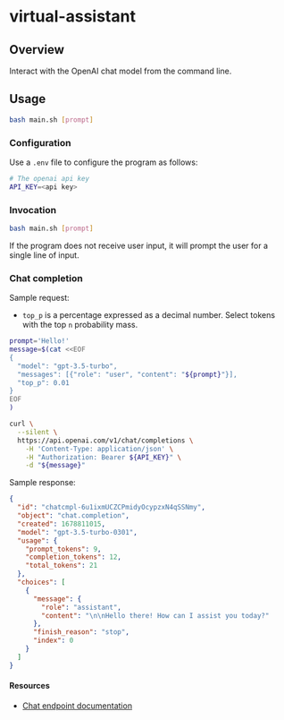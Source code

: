 # virtual-assistant

## Overview

Interact with the OpenAI chat model from the command line.

## Usage

```bash
bash main.sh [prompt]
```

### Configuration

Use a `.env` file to configure the program as follows:

```bash
# The openai api key
API_KEY=<api key>
```

### Invocation

```bash
bash main.sh [prompt]
```

If the program does not receive user input, it will prompt the user for a single line of input.

### Chat completion

Sample request:

- `top_p` is a percentage expressed as a decimal number. Select tokens with the top `n` probability mass. 

```bash
prompt='Hello!'
message=$(cat <<EOF
{
  "model": "gpt-3.5-turbo",
  "messages": [{"role": "user", "content": "${prompt}"}],
  "top_p": 0.01
}
EOF
)

curl \
  --silent \
  https://api.openai.com/v1/chat/completions \
    -H 'Content-Type: application/json' \
    -H "Authorization: Bearer ${API_KEY}" \
    -d "${message}"
```

Sample response:

```json
{
  "id": "chatcmpl-6u1ixmUCZCPmidyOcypzxN4qSSNmy",
  "object": "chat.completion",
  "created": 1678811015,
  "model": "gpt-3.5-turbo-0301",
  "usage": {
    "prompt_tokens": 9,
    "completion_tokens": 12,
    "total_tokens": 21
  },
  "choices": [
    {
      "message": {
        "role": "assistant",
        "content": "\n\nHello there! How can I assist you today?"
      },
      "finish_reason": "stop",
      "index": 0
    }
  ]
}
```
#### Resources

- [Chat endpoint documentation](https://platform.openai.com/docs/api-reference/chat/create)


